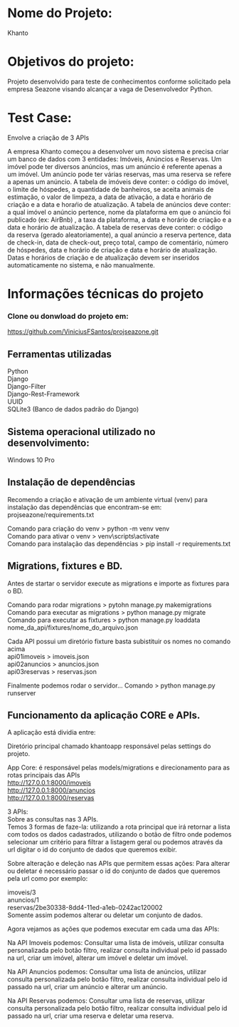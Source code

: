 # Nome do Projeto: 
Khanto

# Objetivos do projeto:
Projeto desenvolvido para teste de conhecimentos conforme solicitado pela empresa Seazone visando alcançar a vaga de Desenvolvedor Python.

# Test Case:
Envolve a criação de 3 APIs

A empresa Khanto começou a desenvolver um novo sistema e precisa criar um banco de dados com 3 entidades: Imóveis, Anúncios e Reservas. Um imóvel pode ter diversos anúncios, mas um anúncio é referente apenas a um imóvel. Um anúncio pode ter várias reservas, mas uma reserva se refere a apenas um anúncio.
A tabela de imóveis deve conter: o código do imóvel, o limite de hóspedes, a quantidade de banheiros, se aceita animais de estimação, o valor de limpeza, a data de ativação, a data e horário de criação e a data e horaŕio de atualização.
A tabela de anúncios deve conter: a qual imóvel o anúncio pertence, nome da plataforma em que o anúncio foi publicado (ex: AirBnb) , a taxa da plataforma, a data e horário de criação e a data e horário de atualização.
A tabela de reservas deve conter: o código da reserva (gerado aleatoriamente), a qual anúncio a reserva pertence, data de check-in, data de check-out, preço total, campo de comentário, número de hóspedes, data e horário de criação e data e horário de atualização.
Datas e horários de criação e de atualização devem ser inseridos automaticamente no sistema, e não manualmente.

# Informações técnicas do projeto

### Clone ou donwload do projeto em:
https://github.com/ViniciusFSantos/projseazone.git

## Ferramentas utilizadas 
Python <br>
Django <br>
Django-Filter <br>
Django-Rest-Framework <br>
UUID <br>
SQLite3 (Banco de dados padrão do Django) <br>

## Sistema operacional utilizado no desenvolvimento:
Windows 10 Pro 

## Instalação de dependências
Recomendo a criação e ativação de um ambiente virtual (venv) para instalação das dependências
que encontram-se em: projseazone/requirements.txt <br>

Comando para criação do venv > python -m venv venv <br>
Comando para ativar o venv > venv\scripts\activate <br>
Comando para instalação das dependências > pip install -r requirements.txt

## Migrations, fixtures e BD.
Antes de startar o servidor execute as migrations e importe as fixtures para o BD. <br>

 Comando para rodar migrations > pytohn manage.py makemigrations <br>
 Comando para executar as migrations > python manage.py migrate <br>
 Comando para executar as fixtures > python manage.py loaddata nome_da_api/fixtures/nome_do_arquivo.json <br>
 
 Cada API possui um diretório fixture basta subistituir os nomes no comando acima <br>
 api01imoveis > imoveis.json <br>
 api02anuncios > anuncios.json <br>
 api03reservas > reservas.json <br>
 
 Finalmente podemos rodar o servidor...
 Comando > python manage.py runserver <br>
 
 ## Funcionamento da aplicação CORE e APIs.
 A aplicação está dividia entre: <br>
 
 Diretório principal chamado khantoapp responsável pelas settings do projeto. <br>
 
 App Core:
 é responsável pelas models/migrations e direcionamento para as rotas principais das APIs <br>
 http://127.0.0.1:8000/imoveis <br>
 http://127.0.0.1:8000/anuncios <br>
 http://127.0.0.1:8000/reservas <br>
 
 3 APIs: <br>
 Sobre as consultas nas 3 APIs. <br>
 Temos 3 formas de faze-la: utilizando a rota principal que irá retornar a lista com todos os dados cadastrados, utilizando o botão de filtro onde podemos selecionar
 um critério para filtrar a listagem geral ou podemos através da url digitar o id do conjunto de dados que queremos exibir. <br>
 
 Sobre alteração e deleção nas APIs que permitem essas ações:
 Para alterar ou deletar é necessário passar o id do conjunto de dados que queremos pela url como por exemplo: <br>
 
 imoveis/3 <br>
 anuncios/1 <br>
 reservas/2be30338-8dd4-11ed-a1eb-0242ac120002 <br>
 Somente assim podemos alterar ou deletar um conjunto de dados. <br>
 
 Agora vejamos as ações que podemos executar em cada uma das APIs:<br>
 
 Na API Imoveis podemos: Consultar uma lista de imóveis, utilizar consulta personalizada pelo botão filtro, realizar consulta individual pelo id passado na url, criar
 um imóvel, alterar um imóvel e deletar um imóvel. <br>
 
 Na API Anuncios podemos: Consultar uma lista de anúncios, utilizar consulta personalizada pelo botão filtro, realizar consulta individual pelo id passado na url,
 criar um anúncio e alterar um anúncio. <br>
 
 Na API Reservas podemos: Consultar uma lista de reservas, utilizar consulta personalizada pelo botão filtro, realizar consulta individual pelo id passado na url,
 criar uma reserva e deletar uma reserva. <br>
  
 
 
